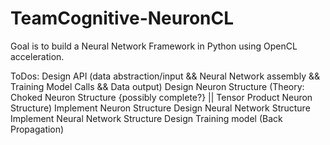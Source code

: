 # TeamCognitive-NeuronCL

Goal is to build a Neural Network Framework in Python using OpenCL acceleration.

ToDos:
Design API (data abstraction/input && Neural Network assembly && Training Model Calls && Data output)
Design Neuron Structure (Theory: Choked Neuron Structure {possibly complete?} || Tensor Product Neuron Structure)
Implement Neuron Structure
Design Neural Network Structure
Implement Neural Network Structure
Design Training model (Back Propagation)
